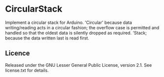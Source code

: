 # CircularStack

Implement a circular stack for Arduino. 'Circular' because data
writing/reading acts in a circular fashion; the overflow case is
permitted and handled so that the oldest data is silently dropped as
required. 'Stack; because the data written last is read first.

## Licence

Released under the GNU Lesser General Public License, version 2.1. See
license.txt for details.

